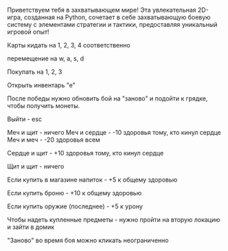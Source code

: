 Приветствуем тебя в захватывающем мире! Эта увлекательная 2D-игра, созданная на Python, сочетает в себе захватывающую боевую систему с элементами стратегии и тактики, предоставляя уникальный игровой опыт!

Карты кидать на 1, 2, 3, 4 соответственно

перемещение на w, a, s, d

Покупать на 1, 2, 3

Открыть инвентарь "е"

После победы нужно обновить бой на "заново" и подойти к грядке, чтобы получить монеты.

Выйти - esc

Меч и щит - ничего
Меч и сердце - -10 здоровья тому, кто кинул сердце
Меч и меч - -20 здоровья всем

Сердце и щит - +10 здоровья тому, кто кинул сердце

Щит и щит - ничего

Если купить в магазине напиток - +5 к общему здоровью

Если купить броню - +10 к общему здоровью

Если купить оружие (последнее) - +5 к урону

Чтобы надеть купленные предметы - нужно пройти на вторую локацию и зайти в домик

"Заново" во время боя можно кликать неограниченно 
